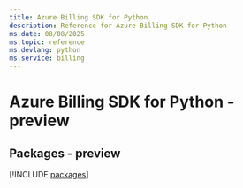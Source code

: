 ```yaml
---
title: Azure Billing SDK for Python
description: Reference for Azure Billing SDK for Python
ms.date: 08/08/2025
ms.topic: reference
ms.devlang: python
ms.service: billing
---
```

# Azure Billing SDK for Python - preview
## Packages - preview
[!INCLUDE [packages](billing-index.md)]